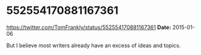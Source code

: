 # 552554170881167361
https://twitter.com/TomFrankly/status/552554170881167361
**Date:** 2015-01-06

But I believe most writers already have an excess of ideas and topics.

